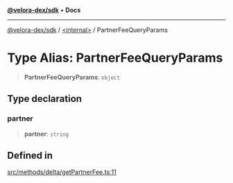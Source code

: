 [**@velora-dex/sdk**](../../README.md) • **Docs**

***

[@velora-dex/sdk](../../globals.md) / [\<internal\>](../README.md) / PartnerFeeQueryParams

# Type Alias: PartnerFeeQueryParams

> **PartnerFeeQueryParams**: `object`

## Type declaration

### partner

> **partner**: `string`

## Defined in

[src/methods/delta/getPartnerFee.ts:11](https://github.com/paraswap/paraswap-sdk/blob/master/src/methods/delta/getPartnerFee.ts#L11)
